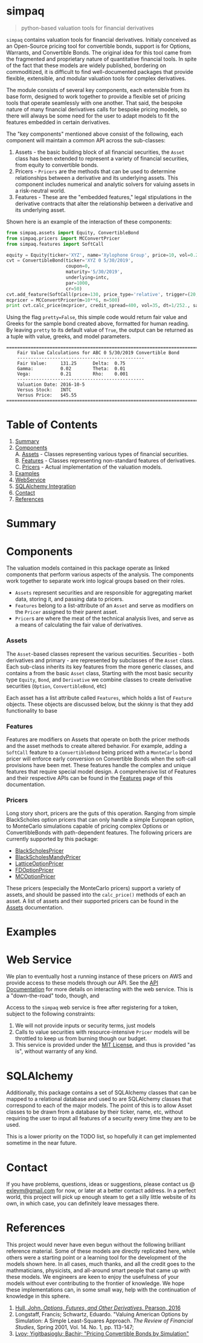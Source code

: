 # simpaq
> python-based valuation tools for financial derivatives

`simpaq` contains valuation tools for financial derivatives. Initialy conceived as an Open-Source pricing tool for 
 convertible bonds, support is for Options, Warrants, and Convertible Bonds. The original idea for this tool came from the fragmented and proprietary nature of quantitative financial tools. In spite of the fact that these models are widely published, bordering on commoditized, it is difficult to find well-documented packages that provide flexible, extensible, and modular valuation tools for complex derivatives.

The module consists of several key components, each extensible from its base form, designed to work together to provide a flexible set of pricing tools that operate seamlessly with one another. That said, the bespoke nature of many financial derivatives calls for bespoke pricing models, so there will always be some need for the user to adapt models to fit the features embedded in certain derivatives.

The "key components" mentioned above consist of the following, each component will maintain a common API across the sub-classes:
 1. Assets - the basic building block of all financial securities, the `Asset` class has been extended to represent a variety of financial securities, from equity to convertible bonds.
 2. Pricers - `Pricers` are the methods that can be used to determine relationships between a derivative and its underlying assets. This component includes numerical and analytic solvers for valuing assets in a risk-neutral world.
 3. Features - These are the "embedded features," legal stipulations in the derivative contracts that alter the relationship between a derivative and its underlying asset.

Shown here is an example of the interaction of these components:

```python  
from simpaq.assets import Equity, ConvertibleBond
from simpaq.pricers import MCConvertPricer
from simpaq.features import SoftCall

equity = Equity(ticker='XYZ', name='Xylophone Group', price=10, vol=0.25, div=0)
cvt = ConvertibleBond(ticker='XYZ 0 5/30/2019',
                      coupon=0, 
                      maturity='5/30/2019', 
                      underlying=intc, 
                      par=1000, 
                      cr=50)
cvt.add_feature(SoftCall(price=130, price_type='relative', trigger=(20, 30)))
mcpricer = MCConvertPricer(m=10**6, n=500)
print cvt.calc_price(mcpricer, credit_spread=400, vol=35, dt=1/252., save=False, pretty=True)
```

Using the flag `pretty=False`, this simple code would return fair value and Greeks for the sample bond created above, 
formatted for human reading. By leaving `pretty` to its default value of `True`, the output can be returned as a tuple 
with value, greeks, and model parameters.

```
=======================================================================
    Fair Value Calculations for ABC 0 5/30/2019 Convertible Bond
    -----------------------------------------------
    Fair Value:     131.25      Delta:  0.75
    Gamma:          0.02        Theta:  0.01
    Vega:           0.21        Rho:    0.001
    -----------------------------------------------
    Valuation Date:	2016-10-5
    Versus Stock:	INTC
    Versus Price:	$45.55
=======================================================================
```

# Table of Contents

 1. [Summary](#summary)
 2. [Components](#components)  
    A. [Assets](##assets) - Classes representing various types of financial securities.  
    B. [Features](##features) - Classes representing non-standard features of derivatives.  
    C. [Pricers](##pricers) - Actual implementation of the valuation models.  
 3. [Examples](#examples)
 4. [WebService](#web-service)
 5. [SQLAlchemy Integration](#sqlalchemy)
 6. [Contact](#contact)
 7. [References](#references)


# Summary


# Components
The valuation models contained in this package operate as linked components that
perform various aspects of the analysis. The components work together to separate 
work into logical groups based on their roles.

* `Assets` represent securities and are responsible for aggregating market data,
    storing it, and passing data to pricers.
* `Features` belong to a list-attribute of an `Asset` and serve as modifiers on
    the `Pricer` assigned to their parent asset.
* `Pricer`s are where the meat of the technical analysis lives, and serve as a means
    of calculating the fair value of derivatives.

### Assets  
The `Asset`-based classes represent the various securities. Securities - both derivatives and primary - are represented 
by subclasses of the `Asset` class. Each sub-class inherits its key features from the more generic classes, and contains 
a from the basic `Asset` class,  Starting with the most basic security type `Equity`, `Bond`, and `Derivative` we 
combine classes to create derivative securities (`Option`, `ConvertibleBond`, etc)  

Each asset has a list attribute called `Features`, which holds a list of `Feature` objects. These objects are discussed 
below, but the skinny is that they add functionality to base 

### Features  
Features are modifiers on Assets that operate on both the pricer methods and the asset methods to create altered 
behavior. For example, adding a `SoftCall` feature to a `ConvertibleBond` being priced with a `MonteCarlo` bond pricer 
will enforce early conversion on Convertible Bonds when the soft-call provisions have been met. These features 
handle the complex and unique features that require special model design. A comprehensive list of Features and their 
respective APIs can be found in the [Features](./documentation/features.md) page of this documentation.

### Pricers  
Long story short, pricers are the guts of this operation. Ranging from simple BlackScholes option pricers that can only 
handle a simple European option, to MonteCarlo simulations capable of pricing complex Options or ConvertibleBonds with 
path-dependent features. The following pricers are currently supported by this package: 
 * [BlackScholesPricer](./pricers/analytic.py#BlackScholes)    
 * [BlackScholesMandyPricer](./pricers/analytic.py#BlackScholesManyPricer)
 * [LatticeOptionPricer](./pricers/numerical.py#LatticeOptionPricer)  
 * [FDOptionPricer](./pricers/numerical.py#FDOptionPricer)  
 * [MCOptionPricer](./pricers/numerical.py#MCOptionPricer)  

These pricers (especially the MonteCarlo pricers) support a variety of assets, and should be passed into the 
`calc_price()` methods of each an asset. A list of assets and their supported pricers can be found in the 
[Assets](./documentation/assets.md) documentation.  

# Examples

# Web Service
We plan to eventually host a running instance of these pricers on AWS and provide
access to these models through our API. See the [API Documentation](#) for more
details on interacting with the web service. This is a "down-the-road" todo, though, and

Access to the `simpaq` web service is free after registering for a token, 
subject to the following constraints:  
1. We will not provide inputs or security terms, just models  
2. Calls to value securities with resource-intensive `Pricer` models will 
    be throttled to keep us from burning though our budget.  
3. This service is provided under the [MIT License](./LICENSE), and thus is 
    provided "as is", without warranty of any kind.  

# SQLAlchemy
Additionally, this package contains a set of SQLAlchemy classes that can be mapped to a relational database and used to 
are SQLAlchemy classes that correspond to each of the major models. The point of this is to allow Asset classes to be 
drawn from a database by their ticker, name, etc, without requiring the user to input all features of a security every 
time they are to be used.

This is a lower priority on the TODO list, so hopefully it can get implemented sometime in the near future.

# Contact  
If you have problems, questions, ideas or suggestions, please contact us @ exleym@gmail.com for now, or later at a 
better contact address. In a perfect world, this project will pick up enough steam to get a silly little website of its 
own, in which case, you can definitely leave messages there.

# References  
This project would never have even begun without the following brilliant reference material. Some of these models are 
directly replicated here, while others were a starting point or a learning tool for the development of the 
models shown here. In all cases, much thanks, and all the credit goes to the mathmaticians, physicists, and all-around 
smart people that came up with these models. We engineers are keen to enjoy the usefulness of your models without ever 
contributing to the frontier of knowledge. We hope these implementations can, in some small way, help with the 
continuation of knowledge in this sphere.

1. [Hull, John. *Options, Futures, and Other Derivatives*. Pearson, 2016](https://amzn.com/0133456315)
2. Longstaff, Francis; Schwartz, Eduardo. "Valuing American Options by Simulation: A Simple Least-Squares Approach. 
*The Review of Financial Studies*, Spring 2001, Vol. 14. No. 1, pp. 113-147;
3. [Lvov; Yigitbasioglu; Bachir; "Pricing Convertible Bonds by Simulation"](https://papers.ssrn.com/sol3/papers.cfm?abstract_id=950213)